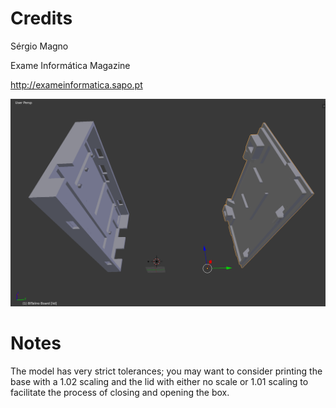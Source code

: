 Credits
===
Sérgio Magno

Exame Informática Magazine

http://exameinformatica.sapo.pt

![EIM by Sérgio Magno](https://raw.githubusercontent.com/BITalinoWorld/3d-models-board-eim/master/EIM%20%5Bscreenshot%5D.png)


Notes
===
The model has very strict tolerances; you may want to consider printing the base with a 1.02 scaling and the lid with either no scale or 1.01 scaling to facilitate the process of closing and opening the box.
